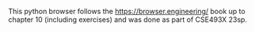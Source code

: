 This python browser follows the https://browser.engineering/ book up to chapter 10 (including exercises) and was done as part of CSE493X 23sp.
